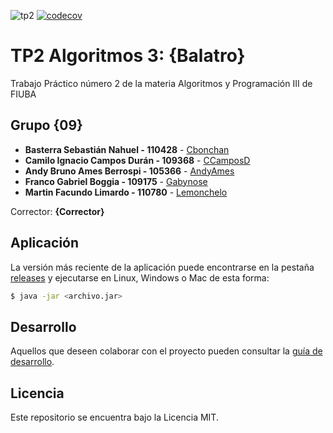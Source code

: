 ![tp2](https://github.com/fiuba/algo3_proyecto_base_tp2/actions/workflows/build.yml/badge.svg) [![codecov](https://codecov.io/gh/fiuba/algo3_proyecto_base_tp2/branch/master/graph/badge.svg)](https://codecov.io/gh/fiuba/algo3_proyecto_base_tp2)

# TP2 Algoritmos 3: {Balatro} 

Trabajo Práctico número 2 de la materia Algoritmos y Programación III de FIUBA

## Grupo {09}

* **Basterra Sebastián Nahuel - 110428** - [Cbonchan](https://github.com/Cbonchan)
* **Camilo Ignacio Campos Durán - 109368** - [CCamposD](https://github.com/CCamposD)
* **Andy Bruno Ames Berrospi - 105366** - [AndyAmes](https://github.com/AndyAmes)
* **Franco Gabriel Boggia - 109175** - [Gabynose](https://github.com/Gabynose)
* **Martin Facundo Limardo - 110780** - [Lemonchelo](https://github.com/Lemonchelo)

Corrector: **{Corrector}**

## Aplicación

La versión más reciente de la aplicación puede encontrarse en la pestaña [releases](https://github.com/fiuba/algo3_proyecto_base_tp2/releases/latest) y ejecutarse en Linux, Windows o Mac de esta forma:

```bash
$ java -jar <archivo.jar>
```

## Desarrollo

Aquellos que deseen colaborar con el proyecto pueden consultar la [guía de desarrollo](./docs/Desarrollo.md).

## Licencia

Este repositorio se encuentra bajo la Licencia MIT.

